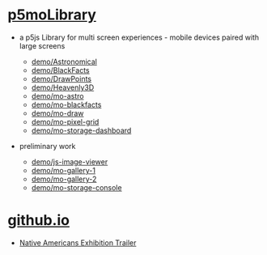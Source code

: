 # [p5moLibrary](https://github.com/molab-itp/p5moLibrary)

- a p5js Library for multi screen experiences - mobile devices paired with large screens

  - [demo/Astronomical](demo/Astronomical?v=87)
  - [demo/BlackFacts](demo/BlackFacts?v=87)
  - [demo/DrawPoints](demo/DrawPoints?v=87)
  - [demo/Heavenly3D](demo/Heavenly3D?v=87)
  - [demo/mo-astro](demo/mo-astro?v=87)
  - [demo/mo-blackfacts](demo/mo-blackfacts?v=87)
  - [demo/mo-draw](demo/mo-draw?v=87)
  - [demo/mo-pixel-grid](demo/mo-pixel-grid?v=87)
  - [demo/mo-storage-dashboard](demo/mo-storage-dashboard?v=87)

- preliminary work

  - [demo/js-image-viewer](demo/js-image-viewer?v=87)
  - [demo/mo-gallery-1](demo/mo-gallery-1?v=87)
  - [demo/mo-gallery-2](demo/mo-gallery-2?v=87)
  - [demo/mo-storage-console](demo/mo-storage-console?v=87)

# [github.io](https://molab-itp.github.io/p5moLibrary/src?v=87)

- [Native Americans Exhibition Trailer](demo/BlackFacts?playlist=hpjNGTYvpxw)

<!--

- retired
  - [demo/mo-astro-host-0](demo/mo-astro-host-0?v=87)
  - [demo/mo-astro-host-1](demo/mo-astro-host-1?v=87)
  - [demo/mo-astro-remote-0](demo/mo-astro-remote-0?v=87)
  - [demo/mo-astro-remote-1](demo/mo-astro-remote-1?v=87)

  - [demo/mo-blackfacts-host](demo/mo-blackfacts-host?v=87)
  - [demo/mo-blackfacts-remote](demo/mo-blackfacts-remote?v=87)

# https://www.youtube.com/watch?v=hpjNGTYvpxw
# The Land Carries Our Ancestors: Contemporary Art by Native Americans Exhibition Trailer

 -->

